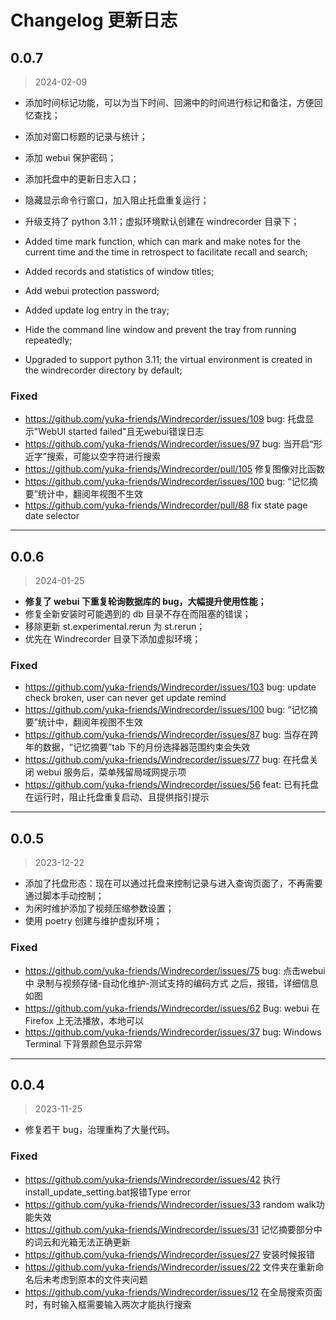 # Changelog 更新日志

## 0.0.7
> 2024-02-09

- 添加时间标记功能，可以为当下时间、回溯中的时间进行标记和备注，方便回忆查找；
- 添加对窗口标题的记录与统计；
- 添加 webui 保护密码；
- 添加托盘中的更新日志入口；
- 隐藏显示命令行窗口，加入阻止托盘重复运行；
- 升级支持了 python 3.11；虚拟环境默认创建在 windrecorder 目录下；

- Added time mark function, which can mark and make notes for the current time and the time in retrospect to facilitate recall and search;
- Added records and statistics of window titles;
- Add webui protection password;
- Added update log entry in the tray;
- Hide the command line window and prevent the tray from running repeatedly;
- Upgraded to support python 3.11; the virtual environment is created in the windrecorder directory by default;

### Fixed
- https://github.com/yuka-friends/Windrecorder/issues/109 bug: 托盘显示"WebUI started failed"且无webui错误日志
- https://github.com/yuka-friends/Windrecorder/issues/97 bug: 当开启“形近字”搜索，可能以空字符进行搜索
- https://github.com/yuka-friends/Windrecorder/pull/105 修复图像对比函数
- https://github.com/yuka-friends/Windrecorder/issues/100 bug: “记忆摘要”统计中，翻阅年视图不生效
- https://github.com/yuka-friends/Windrecorder/pull/88 fix state page date selector

---

## 0.0.6
> 2024-01-25

- **修复了 webui 下重复轮询数据库的 bug，大幅提升使用性能；**
- 修复全新安装时可能遇到的 db 目录不存在而阻塞的错误；
- 移除更新 st.experimental.rerun 为 st.rerun；
- 优先在 Windrecorder 目录下添加虚拟环境；

### Fixed
- https://github.com/yuka-friends/Windrecorder/issues/103 bug: update check broken, user can never get update remind
- https://github.com/yuka-friends/Windrecorder/issues/100 bug: “记忆摘要”统计中，翻阅年视图不生效
- https://github.com/yuka-friends/Windrecorder/issues/87 bug: 当存在跨年的数据，“记忆摘要”tab 下的月份选择器范围约束会失效
- https://github.com/yuka-friends/Windrecorder/issues/77 bug: 在托盘关闭 webui 服务后，菜单残留局域网提示项
- https://github.com/yuka-friends/Windrecorder/issues/56 feat: 已有托盘在运行时，阻止托盘重复启动、且提供指引提示

---

## 0.0.5
> 2023-12-22

- 添加了托盘形态：现在可以通过托盘来控制记录与进入查询页面了，不再需要通过脚本手动控制；
- 为闲时维护添加了视频压缩参数设置；
- 使用 poetry 创建与维护虚拟环境；

### Fixed
- https://github.com/yuka-friends/Windrecorder/issues/75 bug: 点击webui中 录制与视频存储-自动化维护-测试支持的编码方式 之后，报错，详细信息如图
- https://github.com/yuka-friends/Windrecorder/issues/62 Bug: webui 在 Firefox 上无法播放，本地可以
- https://github.com/yuka-friends/Windrecorder/issues/37 bug: Windows Terminal 下背景颜色显示异常

---

## 0.0.4 
> 2023-11-25

- 修复若干 bug，治理重构了大量代码。

### Fixed
- https://github.com/yuka-friends/Windrecorder/issues/42 执行install_update_setting.bat报错Type error
- https://github.com/yuka-friends/Windrecorder/issues/33 random walk功能失效
- https://github.com/yuka-friends/Windrecorder/issues/31 记忆摘要部分中的词云和光箱无法正确更新
- https://github.com/yuka-friends/Windrecorder/issues/27 安装时候报错
- https://github.com/yuka-friends/Windrecorder/issues/22 文件夹在重新命名后未考虑到原本的文件夹问题
- https://github.com/yuka-friends/Windrecorder/issues/12 在全局搜索页面时，有时输入框需要输入两次才能执行搜索
